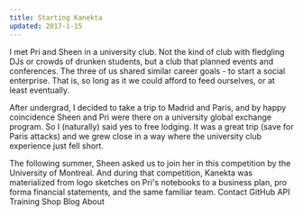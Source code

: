 ```yaml
---
title: Starting Kanekta
updated: 2017-1-15
---
```


I met Pri and Sheen in a university club. Not the kind of club with fledgling DJs or crowds of drunken students, but a club that planned events and conferences. The three of us shared similar career goals - to start a social enterprise. That is, so long as it we could afford to feed ourselves, or at least eventually.

After undergrad, I decided to take a trip to Madrid and Paris, and by happy coincidence Sheen and Pri were there on a university global exchange program. So I (naturally) said yes to free lodging. It was a great trip (save for Paris attacks) and we grew close in a way where the university club experience just fell short.

The following summer, Sheen asked us to join her in this competition by the University of Montreal. And during that competition, Kanekta was materialized from logo sketches on Pri's notebooks to a business plan, pro forma financial statements, and the same familiar team.
Contact GitHub API Training Shop Blog About
